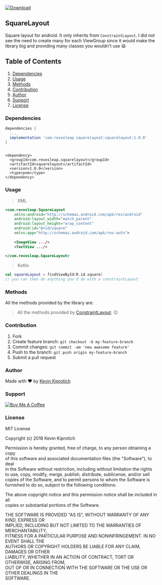[![Download](https://api.bintray.com/packages/kevinkiprotich/SquareLayout/com.revosleap.squarelayout/images/download.svg) ](https://bintray.com/kevinkiprotich/SquareLayout/com.revosleap.squarelayout/_latestVersion)

## SquareLayout 
Square layout for android. 
It only inherits from `ConstraintLayout`.
I did not see the need to create many for each ViewGroup since it would make the library big and providing many classes you wouldn't use :smiley:
## Table of Contents
1. [Dependencies](#dependencies)
2. [Usage](#usage)
3. [Methods](#methods)
4. [Contribution](#contribution)
5. [Author](#author)
6. [Support](#support)
7. [License](#license)

<h3 id="dependencies">Dependencies</h3>

```gradle
dependencies {
  ...
  implementation 'com.revosleap.squarelayout:squarelayout:1.0.0'
}
```

```maven

<dependency>
  <groupId>com.revosleap.squarelayout</groupId>
  <artifactId>squarelayout</artifactId>
  <version>1.0.0</version>
  <type>pom</type>
</dependency>
```

<h3 id="usage">Usage</h3>

>XML
```xml
<com.revosleap.SquareLayout 
    xmlns:android="http://schemas.android.com/apk/res/android"  
    android:layout_width="match_parent"  
    android:layout_height="wrap_content"   
    android:id="@+id/square"
    xmlns:app="http://schemas.android.com/apk/res-auto">  
  
    <ImageView .../>
    <TextView .../>  
  
</com.revosleap.SquareLayout>
```

>Kotlin
```kotlin 
val squareLayout = findViewById(R.id.square)
// you can then do anything you'd do with a constraintLayout
```


<h3 id="methods">Methods</h3>

All the methods provided by the library are:
> All the methods provided by [ConstraintLayout](https://developer.android.com/reference/android/support/constraint/ConstraintLayout). :wink:

<h3 id="contribution">Contribution</h3>

1.  Fork
2.  Create feature branch:  `git checkout -b my-feature-branch`
3.  Commit changes:  `git commit -am 'new awesome feature'`
4.  Push to the branch:  `git push origin my-feature-branch`
5.  Submit a pull request 

<h3 id="author">Author</h3>

Made with :heart: by [Kevin Kiprotich](kevinkip.rf.gd)

<h3 id="support">Support</h3>

<a href="https://www.buymeacoffee.com/CHFudJf9j" target="_blank"><img src="https://www.buymeacoffee.com/assets/img/custom_images/purple_img.png" alt="Buy Me A Coffee" style="height: auto !important;width: auto !important;" ></a>

<h3 id="license"> License</h3>

MIT License  
  
Copyright (c) 2018 Kevin Kiprotich  
  
Permission is hereby granted, free of charge, to any person obtaining a copy  
of this software and associated documentation files (the "Software"), to deal  
in the Software without restriction, including without limitation the rights  
to use, copy, modify, merge, publish, distribute, sublicense, and/or sell  
copies of the Software, and to permit persons to whom the Software is  
furnished to do so, subject to the following conditions:  
  
The above copyright notice and this permission notice shall be included in all  
copies or substantial portions of the Software.  
  
THE SOFTWARE IS PROVIDED "AS IS", WITHOUT WARRANTY OF ANY KIND, EXPRESS OR  
IMPLIED, INCLUDING BUT NOT LIMITED TO THE WARRANTIES OF MERCHANTABILITY,  
FITNESS FOR A PARTICULAR PURPOSE AND NONINFRINGEMENT. IN NO EVENT SHALL THE  
AUTHORS OR COPYRIGHT HOLDERS BE LIABLE FOR ANY CLAIM, DAMAGES OR OTHER  
LIABILITY, WHETHER IN AN ACTION OF CONTRACT, TORT OR OTHERWISE, ARISING FROM,  
OUT OF OR IN CONNECTION WITH THE SOFTWARE OR THE USE OR OTHER DEALINGS IN THE  
SOFTWARE.